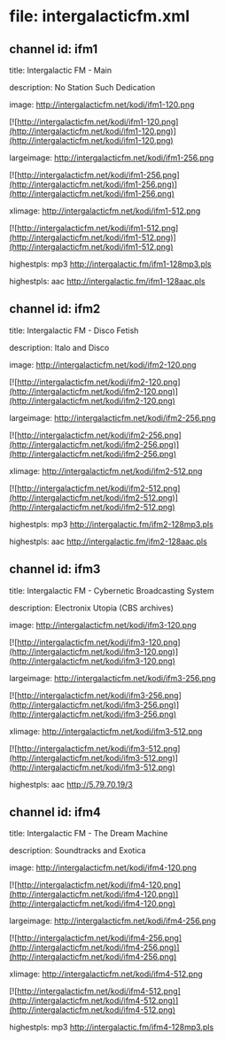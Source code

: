# file: intergalacticfm.xml

## channel id: ifm1


title: Intergalactic FM - Main


description: No Station Such Dedication


image: http://intergalacticfm.net/kodi/ifm1-120.png

[![http://intergalacticfm.net/kodi/ifm1-120.png](http://intergalacticfm.net/kodi/ifm1-120.png)](http://intergalacticfm.net/kodi/ifm1-120.png)


largeimage: http://intergalacticfm.net/kodi/ifm1-256.png

[![http://intergalacticfm.net/kodi/ifm1-256.png](http://intergalacticfm.net/kodi/ifm1-256.png)](http://intergalacticfm.net/kodi/ifm1-256.png)


xlimage: http://intergalacticfm.net/kodi/ifm1-512.png

[![http://intergalacticfm.net/kodi/ifm1-512.png](http://intergalacticfm.net/kodi/ifm1-512.png)](http://intergalacticfm.net/kodi/ifm1-512.png)


highestpls: mp3 http://intergalactic.fm/ifm1-128mp3.pls


highestpls: aac http://intergalactic.fm/ifm1-128aac.pls
## channel id: ifm2


title: Intergalactic FM - Disco Fetish


description: Italo and Disco


image: http://intergalacticfm.net/kodi/ifm2-120.png

[![http://intergalacticfm.net/kodi/ifm2-120.png](http://intergalacticfm.net/kodi/ifm2-120.png)](http://intergalacticfm.net/kodi/ifm2-120.png)


largeimage: http://intergalacticfm.net/kodi/ifm2-256.png

[![http://intergalacticfm.net/kodi/ifm2-256.png](http://intergalacticfm.net/kodi/ifm2-256.png)](http://intergalacticfm.net/kodi/ifm2-256.png)


xlimage: http://intergalacticfm.net/kodi/ifm2-512.png

[![http://intergalacticfm.net/kodi/ifm2-512.png](http://intergalacticfm.net/kodi/ifm2-512.png)](http://intergalacticfm.net/kodi/ifm2-512.png)


highestpls: mp3 http://intergalactic.fm/ifm2-128mp3.pls


highestpls: aac http://intergalactic.fm/ifm2-128aac.pls
## channel id: ifm3


title: Intergalactic FM - Cybernetic Broadcasting System


description: Electronix Utopia (CBS archives)


image: http://intergalacticfm.net/kodi/ifm3-120.png

[![http://intergalacticfm.net/kodi/ifm3-120.png](http://intergalacticfm.net/kodi/ifm3-120.png)](http://intergalacticfm.net/kodi/ifm3-120.png)


largeimage: http://intergalacticfm.net/kodi/ifm3-256.png

[![http://intergalacticfm.net/kodi/ifm3-256.png](http://intergalacticfm.net/kodi/ifm3-256.png)](http://intergalacticfm.net/kodi/ifm3-256.png)


xlimage: http://intergalacticfm.net/kodi/ifm3-512.png

[![http://intergalacticfm.net/kodi/ifm3-512.png](http://intergalacticfm.net/kodi/ifm3-512.png)](http://intergalacticfm.net/kodi/ifm3-512.png)


highestpls: aac http://5.79.70.19/3
## channel id: ifm4


title: Intergalactic FM - The Dream Machine


description: Soundtracks and Exotica


image: http://intergalacticfm.net/kodi/ifm4-120.png

[![http://intergalacticfm.net/kodi/ifm4-120.png](http://intergalacticfm.net/kodi/ifm4-120.png)](http://intergalacticfm.net/kodi/ifm4-120.png)


largeimage: http://intergalacticfm.net/kodi/ifm4-256.png

[![http://intergalacticfm.net/kodi/ifm4-256.png](http://intergalacticfm.net/kodi/ifm4-256.png)](http://intergalacticfm.net/kodi/ifm4-256.png)


xlimage: http://intergalacticfm.net/kodi/ifm4-512.png

[![http://intergalacticfm.net/kodi/ifm4-512.png](http://intergalacticfm.net/kodi/ifm4-512.png)](http://intergalacticfm.net/kodi/ifm4-512.png)


highestpls: mp3 http://intergalactic.fm/ifm4-128mp3.pls
